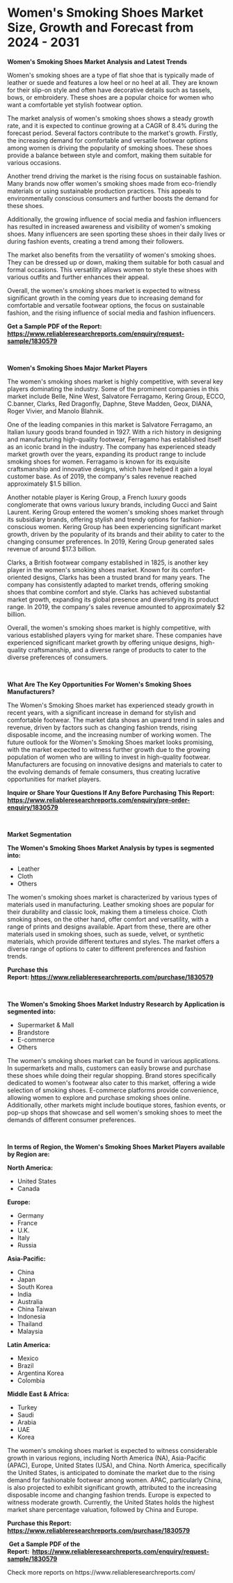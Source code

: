 <p><h1>Women's Smoking Shoes Market Size, Growth and Forecast from 2024 - 2031</h1></p><p><strong>Women's Smoking Shoes Market Analysis and Latest Trends</strong></p>
<p><p>Women's smoking shoes are a type of flat shoe that is typically made of leather or suede and features a low heel or no heel at all. They are known for their slip-on style and often have decorative details such as tassels, bows, or embroidery. These shoes are a popular choice for women who want a comfortable yet stylish footwear option.</p><p>The market analysis of women's smoking shoes shows a steady growth rate, and it is expected to continue growing at a CAGR of 8.4% during the forecast period. Several factors contribute to the market's growth. Firstly, the increasing demand for comfortable and versatile footwear options among women is driving the popularity of smoking shoes. These shoes provide a balance between style and comfort, making them suitable for various occasions.</p><p>Another trend driving the market is the rising focus on sustainable fashion. Many brands now offer women's smoking shoes made from eco-friendly materials or using sustainable production practices. This appeals to environmentally conscious consumers and further boosts the demand for these shoes.</p><p>Additionally, the growing influence of social media and fashion influencers has resulted in increased awareness and visibility of women's smoking shoes. Many influencers are seen sporting these shoes in their daily lives or during fashion events, creating a trend among their followers.</p><p>The market also benefits from the versatility of women's smoking shoes. They can be dressed up or down, making them suitable for both casual and formal occasions. This versatility allows women to style these shoes with various outfits and further enhances their appeal.</p><p>Overall, the women's smoking shoes market is expected to witness significant growth in the coming years due to increasing demand for comfortable and versatile footwear options, the focus on sustainable fashion, and the rising influence of social media and fashion influencers.</p></p>
<p><strong>Get a Sample PDF of the Report:&nbsp; <a href="https://www.reliableresearchreports.com/enquiry/request-sample/1830579">https://www.reliableresearchreports.com/enquiry/request-sample/1830579</a></strong></p>
<p>&nbsp;</p>
<p><strong>Women's Smoking Shoes Major Market Players</strong></p>
<p><p>The women's smoking shoes market is highly competitive, with several key players dominating the industry. Some of the prominent companies in this market include Belle, Nine West, Salvatore Ferragamo, Kering Group, ECCO, C.banner, Clarks, Red Dragonfly, Daphne, Steve Madden, Geox, DIANA, Roger Vivier, and Manolo Blahnik. </p><p>One of the leading companies in this market is Salvatore Ferragamo, an Italian luxury goods brand founded in 1927. With a rich history in designing and manufacturing high-quality footwear, Ferragamo has established itself as an iconic brand in the industry. The company has experienced steady market growth over the years, expanding its product range to include smoking shoes for women. Ferragamo is known for its exquisite craftsmanship and innovative designs, which have helped it gain a loyal customer base. As of 2019, the company's sales revenue reached approximately $1.5 billion.</p><p>Another notable player is Kering Group, a French luxury goods conglomerate that owns various luxury brands, including Gucci and Saint Laurent. Kering Group entered the women's smoking shoes market through its subsidiary brands, offering stylish and trendy options for fashion-conscious women. Kering Group has been experiencing significant market growth, driven by the popularity of its brands and their ability to cater to the changing consumer preferences. In 2019, Kering Group generated sales revenue of around $17.3 billion.</p><p>Clarks, a British footwear company established in 1825, is another key player in the women's smoking shoes market. Known for its comfort-oriented designs, Clarks has been a trusted brand for many years. The company has consistently adapted to market trends, offering smoking shoes that combine comfort and style. Clarks has achieved substantial market growth, expanding its global presence and diversifying its product range. In 2019, the company's sales revenue amounted to approximately $2 billion.</p><p>Overall, the women's smoking shoes market is highly competitive, with various established players vying for market share. These companies have experienced significant market growth by offering unique designs, high-quality craftsmanship, and a diverse range of products to cater to the diverse preferences of consumers.</p></p>
<p>&nbsp;</p>
<p><strong>What Are The Key Opportunities For Women's Smoking Shoes Manufacturers?</strong></p>
<p><p>The Women's Smoking Shoes market has experienced steady growth in recent years, with a significant increase in demand for stylish and comfortable footwear. The market data shows an upward trend in sales and revenue, driven by factors such as changing fashion trends, rising disposable income, and the increasing number of working women. The future outlook for the Women's Smoking Shoes market looks promising, with the market expected to witness further growth due to the growing population of women who are willing to invest in high-quality footwear. Manufacturers are focusing on innovative designs and materials to cater to the evolving demands of female consumers, thus creating lucrative opportunities for market players.</p></p>
<p><strong>Inquire or Share Your Questions If Any Before Purchasing This Report: <a href="https://www.reliableresearchreports.com/enquiry/pre-order-enquiry/1830579">https://www.reliableresearchreports.com/enquiry/pre-order-enquiry/1830579</a></strong></p>
<p>&nbsp;</p>
<p><strong>Market Segmentation</strong></p>
<p><strong>The Women's Smoking Shoes Market Analysis by types is segmented into:</strong></p>
<p><ul><li>Leather</li><li>Cloth</li><li>Others</li></ul></p>
<p><p>The women's smoking shoes market is characterized by various types of materials used in manufacturing. Leather smoking shoes are popular for their durability and classic look, making them a timeless choice. Cloth smoking shoes, on the other hand, offer comfort and versatility, with a range of prints and designs available. Apart from these, there are other materials used in smoking shoes, such as suede, velvet, or synthetic materials, which provide different textures and styles. The market offers a diverse range of options to cater to different preferences and fashion trends.</p></p>
<p><strong>Purchase this Report:&nbsp;<a href="https://www.reliableresearchreports.com/purchase/1830579">https://www.reliableresearchreports.com/purchase/1830579</a></strong></p>
<p>&nbsp;</p>
<p><strong>The Women's Smoking Shoes Market Industry Research by Application is segmented into:</strong></p>
<p><ul><li>Supermarket & Mall</li><li>Brandstore</li><li>E-commerce</li><li>Others</li></ul></p>
<p><p>The women's smoking shoes market can be found in various applications. In supermarkets and malls, customers can easily browse and purchase these shoes while doing their regular shopping. Brand stores specifically dedicated to women's footwear also cater to this market, offering a wide selection of smoking shoes. E-commerce platforms provide convenience, allowing women to explore and purchase smoking shoes online. Additionally, other markets might include boutique stores, fashion events, or pop-up shops that showcase and sell women's smoking shoes to meet the demands of different consumer preferences.</p></p>
<p>&nbsp;</p>
<p><strong>In terms of Region, the Women's Smoking Shoes Market Players available by Region are:</strong></p>
<p>
    <p> <strong> North America: </strong>
        <ul>
            <li>United States</li>
            <li>Canada</li>
        </ul>
        </p> 
    <p> <strong> Europe: </strong>
        <ul>
            <li>Germany</li>
            <li>France</li>
            <li>U.K.</li>
            <li>Italy</li>
            <li>Russia</li>
        </ul>
        </p> 
    <p> <strong> Asia-Pacific: </strong>
        <ul>
            <li>China</li>
            <li>Japan</li>
            <li>South Korea</li>
            <li>India</li>
            <li>Australia</li>
            <li>China Taiwan</li>
            <li>Indonesia</li>
            <li>Thailand</li>
            <li>Malaysia</li>
        </ul>
        </p> 
    <p> <strong> Latin America: </strong>
        <ul>
            <li>Mexico</li>
            <li>Brazil</li>
            <li>Argentina Korea</li>
            <li>Colombia</li>
        </ul>
        </p> 
    <p> <strong> Middle East & Africa: </strong>
        <ul>
            <li>Turkey</li>
            <li>Saudi</li>
            <li>Arabia</li>
            <li>UAE</li>
            <li>Korea</li>
        </ul>
    </p>
    </p>
<p><p>The women's smoking shoes market is expected to witness considerable growth in various regions, including North America (NA), Asia-Pacific (APAC), Europe, United States (USA), and China. North America, specifically the United States, is anticipated to dominate the market due to the rising demand for fashionable footwear among women. APAC, particularly China, is also projected to exhibit significant growth, attributed to the increasing disposable income and changing fashion trends. Europe is expected to witness moderate growth. Currently, the United States holds the highest market share percentage valuation, followed by China and Europe.</p></p>
<p><strong>Purchase this Report: <a href="https://www.reliableresearchreports.com/purchase/1830579">https://www.reliableresearchreports.com/purchase/1830579</a></strong></p>
<p>&nbsp;<strong>Get a Sample PDF of the Report:&nbsp;&nbsp;<a href="https://www.reliableresearchreports.com/enquiry/request-sample/1830579">https://www.reliableresearchreports.com/enquiry/request-sample/1830579</a></strong></p>
<p><strong></strong></p>
<p>Check more reports on https://www.reliableresearchreports.com/</p>